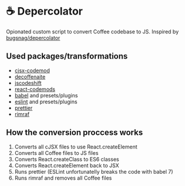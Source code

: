 # ☕ Depercolator

Opionated custom script to convert Coffee codebase to JS. Inspired by [bugsnag/depercolator](https://github.com/bugsnag/depercolator)

## Used packages/transformations

- [cjsx-codemod](https://github.com/jsdf/cjsx-codemod)
- [decoffenaite](https://github.com/decaffeinate/decaffeinate)
- [jscodeshift](https://github.com/facebook/jscodeshift)
- [react-codemods](https://github.com/reactjs/react-codemod)
- [babel](https://github.com/babel/babel) and presets/plugins
- [eslint](https://github.com/eslint/eslint) and presets/plugins
- [prettier](https://github.com/prettier/prettier)
- [rimraf](https://github.com/isaacs/rimraf)

## How the conversion proccess works

 1. Converts all cJSX files to use React.createElement
 1. Converts all Coffee files to JS files
 1. Converts React.createClass to ES6 classes
 1. Converts React.createElement back to JSX
 1. Runs prettier (ESLint unfortunatelly breaks the code with babel 7)
 1. Runs rimraf and removes all Coffee files
